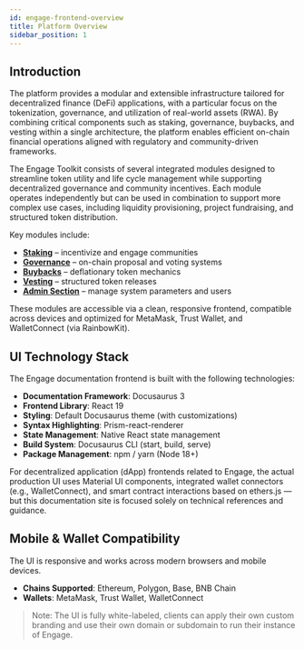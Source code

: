 ```yaml
---
id: engage-frontend-overview
title: Platform Overview
sidebar_position: 1
---
```


## Introduction

The platform provides a modular and extensible infrastructure tailored for decentralized finance (DeFi) applications, with a particular focus on the tokenization, governance, and utilization of real-world assets (RWA). By combining critical components such as staking, governance, buybacks, and vesting within a single architecture, the platform enables efficient on-chain financial operations aligned with regulatory and community-driven frameworks.

The Engage Toolkit consists of several integrated modules designed to streamline token utility and life cycle management while supporting decentralized governance and community incentives. Each module operates independently but can be used in combination to support more complex use cases, including liquidity provisioning, project fundraising, and structured token distribution.

Key modules include:

- [**Staking**](engage-staking-module) – incentivize and engage communities
- [**Governance**](engage-governance-module) – on-chain proposal and voting systems
- [**Buybacks**](engage-buyback-module) – deflationary token mechanics
- [**Vesting**](engage-vesting-module) – structured token releases
- [**Admin Section**](andmin-section) – manage system parameters and users

These modules are accessible via a clean, responsive frontend, compatible across devices and optimized for MetaMask, Trust Wallet, and WalletConnect (via RainbowKit).

## UI Technology Stack

The Engage documentation frontend is built with the following technologies:

- **Documentation Framework**: Docusaurus 3
- **Frontend Library**: React 19
- **Styling**: Default Docusaurus theme (with customizations)
- **Syntax Highlighting**: Prism-react-renderer
- **State Management**: Native React state management
- **Build System**: Docusaurus CLI (start, build, serve)
- **Package Management**: npm / yarn (Node 18+)

For decentralized application (dApp) frontends related to Engage, the actual production UI uses Material UI components, integrated wallet connectors (e.g., WalletConnect), and smart contract interactions based on ethers.js — but this documentation site is focused solely on technical references and guidance.

## Mobile & Wallet Compatibility

The UI is responsive and works across modern browsers and mobile devices.

- **Chains Supported**: Ethereum, Polygon, Base, BNB Chain
- **Wallets**: MetaMask, Trust Wallet, WalletConnect

> Note: The UI is fully white-labeled, clients can apply their own custom branding and use their own domain or subdomain to run their instance of Engage.
